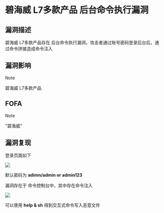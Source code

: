 # 碧海威 L7多款产品 后台命令执行漏洞

## 漏洞描述

碧海威 L7多款产品存在 后台命令执行漏洞，攻击者通过账号密码登录后台后，通过命令拼接造成命令注入

## 漏洞影响

> [!NOTE]
>
> 碧海威 L7多款产品

## FOFA

> [!NOTE]
>
> "碧海威"

## 漏洞复现

登录页面如下

![](http://wikioss.peiqi.tech/vuln/bh-1.png?x-oss-process=image/auto-orient,1/quality,q_90/watermark,image_c2h1aXlpbi9zdWkucG5nP3gtb3NzLXByb2Nlc3M9aW1hZ2UvcmVzaXplLFBfMTQvYnJpZ2h0LC0zOS9jb250cmFzdCwtNjQ,g_se,t_17,x_1,y_10)

默认密码为 **adimn/admin or admin123**

漏洞存在于 命令控制台中，其中存在命令注入

![](http://wikioss.peiqi.tech/vuln/bh-2.png?x-oss-process=image/auto-orient,1/quality,q_90/watermark,image_c2h1aXlpbi9zdWkucG5nP3gtb3NzLXByb2Nlc3M9aW1hZ2UvcmVzaXplLFBfMTQvYnJpZ2h0LC0zOS9jb250cmFzdCwtNjQ,g_se,t_17,x_1,y_10)

可以使用 **help & sh** 得到交互式命令写入恶意文件

